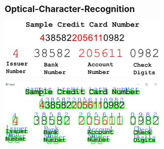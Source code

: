 # Optical-Character-Recognition
![OCR11](https://github.com/datamagic2020/Optical-Character-Recognition/blob/main/ocr_sample.jpg)

![OCR](https://github.com/datamagic2020/Optical-Character-Recognition/blob/main/ocrimg5.png)
